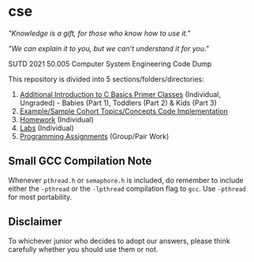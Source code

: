 # cse

_"Knowledge is a gift, for those who know how to use it."_

_"We can explain it to you, but we can’t understand it for you."_

SUTD 2021 50.005 Computer System Engineering Code Dump

This repository is divided into 5 sections/folders/directories:

1. [Additional Introduction to C Basics Primer Classes](./extra) (Individual, Ungraded) - Babies (Part 1), Toddlers (Part 2) & Kids (Part 3)
2. [Example/Sample Cohort Topics/Concepts Code Implementation](./cohort)
2. [Homework](./hw) (Individual)
3. [Labs](./labs) (Individual)
4. [Programming Assignments](./pa) (Group/Pair Work)

## Small GCC Compilation Note

Whenever `pthread.h` or `semaphore.h` is included, do remember to include either the `-pthread` or the `-lpthread` compilation flag to `gcc`. Use `-pthread` for most portability.

## Disclaimer
To whichever junior who decides to adopt our answers, please think carefully whether you should use them or not.
